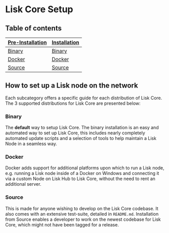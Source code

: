 # Lisk Core Setup

## Table of contents
[Pre-Installation](pre-install/preinstallation.md) | [Installation](install/installation.md) 
--- | ---
[Binary](pre-install/binary/preinstall-binary.md) | [Binary](install/binary/installation-binary.md) 
[Docker](pre-install/docker) | [Docker](pre-install/docker/installation-docker.md)
[Source](pre-install/source) | [Source](pre-install/source/installation-source.md)

## How to set up a Lisk node on the network
Each subcategory offers a specific guide for each distribution of Lisk Core. The 3 supported distributions for Lisk Core are presented below:

### Binary
The **default** way to setup Lisk Core.
The binary installation is an easy and automated way to set up Lisk Core, this includes nearly completely automated update scripts and a selection of tools to help maintain a Lisk Node in a seamless way.

### Docker
Docker adds support for additional platforms upon which to run a Lisk node, e.g. running a Lisk node inside of a Docker on Windows and connecting it via a custom Node on Lisk Hub to Lisk Core, without the need to rent an additional server.

### Source
This is made for anyone wishing to develop on the Lisk Core codebase. It also comes with an extensive test-suite, detailed in `README.md`. Installation from Source enables a developer to work on the newest codebase for Lisk Core, which might not have been tagged for a release.

